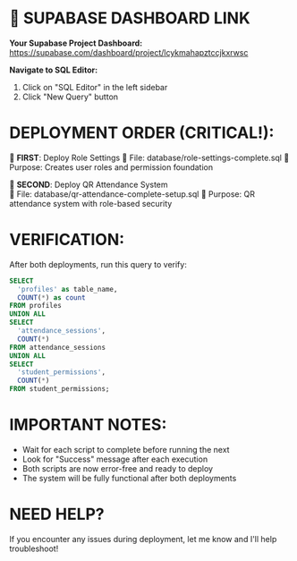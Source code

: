 🔗 **SUPABASE DASHBOARD LINK**
====================================

**Your Supabase Project Dashboard:**
https://supabase.com/dashboard/project/lcykmahapztccjkxrwsc

**Navigate to SQL Editor:**
1. Click on "SQL Editor" in the left sidebar
2. Click "New Query" button

**DEPLOYMENT ORDER (CRITICAL!):**
===============================

🥇 **FIRST**: Deploy Role Settings
📁 File: database/role-settings-complete.sql
🎯 Purpose: Creates user roles and permission foundation

🥈 **SECOND**: Deploy QR Attendance System  
📁 File: database/qr-attendance-complete-setup.sql
🎯 Purpose: QR attendance system with role-based security

**VERIFICATION:**
================
After both deployments, run this query to verify:

```sql
SELECT 
  'profiles' as table_name, 
  COUNT(*) as count 
FROM profiles
UNION ALL
SELECT 
  'attendance_sessions', 
  COUNT(*) 
FROM attendance_sessions
UNION ALL
SELECT 
  'student_permissions', 
  COUNT(*) 
FROM student_permissions;
```

**IMPORTANT NOTES:**
===================
- Wait for each script to complete before running the next
- Look for "Success" message after each execution
- Both scripts are now error-free and ready to deploy
- The system will be fully functional after both deployments

**NEED HELP?**
==============
If you encounter any issues during deployment, let me know and I'll help troubleshoot!
